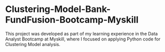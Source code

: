 # Clustering-Model-Bank-FundFusion-Bootcamp-Myskill
This project was developed as part of my learning experience in the Data Analyst Bootcamp at Myskill, where I focused on applying Python code for Clustering Model analysis.
